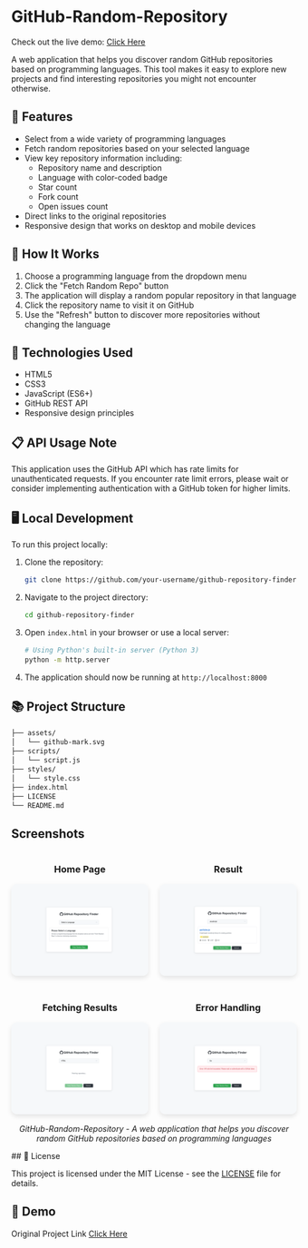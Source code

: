 # GitHub-Random-Repository

Check out the live demo: [Click Here](https://trishan0.github.io/GitHub-Random-Repository/)

A web application that helps you discover random GitHub repositories based on programming languages. This tool makes it easy to explore new projects and find interesting repositories you might not encounter otherwise.


## 🌟 Features

- Select from a wide variety of programming languages
- Fetch random repositories based on your selected language
- View key repository information including:
    - Repository name and description
    - Language with color-coded badge
    - Star count
    - Fork count
    - Open issues count
- Direct links to the original repositories
- Responsive design that works on desktop and mobile devices

## 🚀 How It Works

1. Choose a programming language from the dropdown menu
2. Click the "Fetch Random Repo" button
3. The application will display a random popular repository in that language
4. Click the repository name to visit it on GitHub
5. Use the "Refresh" button to discover more repositories without changing the language

## 🧰 Technologies Used

- HTML5
- CSS3
- JavaScript (ES6+)
- GitHub REST API
- Responsive design principles

## 📋 API Usage Note

This application uses the GitHub API which has rate limits for unauthenticated requests. If you encounter rate limit errors, please wait or consider implementing authentication with a GitHub token for higher limits.

## 🖥️ Local Development

To run this project locally:

1. Clone the repository:
   ```bash
   git clone https://github.com/your-username/github-repository-finder.git
   ```

2. Navigate to the project directory:
   ```bash
   cd github-repository-finder
   ```

3. Open `index.html` in your browser or use a local server:
   ```bash
   # Using Python's built-in server (Python 3)
   python -m http.server
   ```

4. The application should now be running at `http://localhost:8000`

## 📚 Project Structure

```
├── assets/
│   └── github-mark.svg
├── scripts/
│   └── script.js
├── styles/
│   └── style.css
├── index.html
├── LICENSE
└── README.md
```

## Screenshots

<div align="center">
  <div style="display: flex; justify-content: center; gap: 20px; margin-bottom: 20px;">
    <div>
      <h3>Home Page</h3>
      <img src="screenshot-01.png" alt="Home Page" width="400" style="border-radius: 10px; box-shadow: 0 4px 8px rgba(0,0,0,0.1);">
    </div>
    <div>
      <h3>Result</h3>
      <img src="screenshot-02.png" alt="Result" width="400" style="border-radius: 10px; box-shadow: 0 4px 8px rgba(0,0,0,0.1);">
    </div>
  </div>

  <div style="display: flex; justify-content: center; gap: 20px;">
    <div>
      <h3>Fetching Results</h3>
      <img src="screenshot-03.png" alt="Fetching" width="400" style="border-radius: 10px; box-shadow: 0 4px 8px rgba(0,0,0,0.1);">
    </div>
    <div>
      <h3>Error Handling</h3>
      <img src="screenshot-04.png" alt="Error Handling" width="400" style="border-radius: 10px; box-shadow: 0 4px 8px rgba(0,0,0,0.1);">
    </div>
  </div>
</div>

<div align="center">
  <p><i>GitHub-Random-Repository - A web application that helps you discover random GitHub repositories based on programming languages</i></p>
</div>
## 📄 License

This project is licensed under the MIT License - see the [LICENSE](LICENSE) file for details.

## 🔗 Demo


Original Project Link [Click Here](https://roadmap.sh/projects/github-random-repo)
